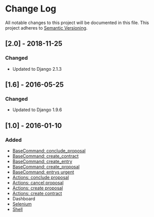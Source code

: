 # Change Log
All notable changes to this project will be documented in this file.
This project adheres to [Semantic Versioning](http://semver.org/).

## [2.0] - 2018-11-25
### Changed
- Updated to Django 2.1.3

## [1.6] - 2016-05-25
### Changed
- Updated to Django 1.9.6

## [1.0] - 2016-01-10
### Added
- [BaseCommand: conclude_proposal](https://github.com/rg3915/orcamentos/blob/master/orcamentos/core/management/commands/conclude_proposal.py)
- [BaseCommand: create_contract](https://github.com/rg3915/orcamentos/blob/master/orcamentos/core/management/commands/create_contract.py)
- [BaseCommand: create_entry](https://github.com/rg3915/orcamentos/blob/master/orcamentos/core/management/commands/create_entry.py)
- [BaseCommand: create_proposal](https://github.com/rg3915/orcamentos/blob/master/orcamentos/core/management/commands/create_proposal.py)
- [BaseCommand: entrys urgent](https://github.com/rg3915/orcamentos/blob/master/orcamentos/core/management/commands/entrys.py)
- [Actions: conclude proposal](https://github.com/rg3915/orcamentos/blob/master/orcamentos/core/actions.py#L10)
- [Actions: cancel proposal](https://github.com/rg3915/orcamentos/blob/master/orcamentos/core/actions.py#L31)
- [Actions: create proposal](https://github.com/rg3915/orcamentos/blob/master/orcamentos/core/actions.py#L45)
- [Actions: create contract](https://github.com/rg3915/orcamentos/blob/master/orcamentos/core/actions.py#L72)
- Dashboard
- [Selenium](https://github.com/rg3915/orcamentos/tree/master/orcamentos/core/tests/selenium)
- [Shell](https://github.com/rg3915/orcamentos/tree/master/shell)

